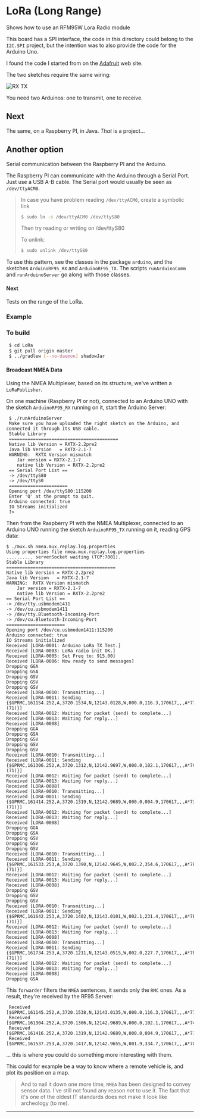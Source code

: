 # LoRa (Long Range)
Shows how to use an RFM95W Lora Radio module

This  board has a SPI interface, the code in this directory could belong to the `I2C.SPI` project, but the intention was to also provide the code for the Arduino Uno.

I found the code I started from on the [Adafruit](https://www.adafruit.com/product/3072) web site.

The two sketches require the same wiring:

![RX TX](./RFM95_Arduino_bb.png)

You need two Arduinos: one to transmit, one to receive.

## Next
The same, on a Raspberry PI, in Java. _That_ is a project...


## Another option
Serial communication between the Raspberry PI and the Arduino.

The Raspberry PI can communicate with the Arduino through a Serial Port.
Just use a USB A-B cable. The Serial port would usually be seen as `/dev/ttyACM0`.

> In case you have problem reading `/dev/ttyACM0`, create a symbolic link
> ```bash
> $ sudo ln -s /dev/ttyACM0 /dev/ttyS80
> ```
> Then try reading or writing on /dev/ttyS80
> 
> To unlink:
> ```bash
> $ sudo unlink /dev/ttyS80
> ```

To use this pattern, see the classes in the package `arduino`, and the sketches `ArduinoRF95_RX` and `ArduinoRF95_TX`.
The scripts `runArduinoComm` and `runArduinoServer` go along with those classes.

#### Next
Tests on the range of the LoRa.

### Example

### To build
```bash
 $ cd LoRa
 $ git pull origin master
 $ ../gradlew [--no-daemon] shadowJar
```

#### Broadcast NMEA Data
Using the NMEA Multiplexer, based on its structure, we've written a `LoRaPublisher`.

On one machine (Raspberry PI or not), connected to an Arduino UNO with the
sketch `ArduinoRF95_RX` running on it, start the Arduino Server:
```
 $ ./runArduinoServer
 Make sure you have uploaded the right sketch on the Arduino, and connected it through its USB cable.
 Stable Library
 =========================================
 Native lib Version = RXTX-2.2pre2
 Java lib Version   = RXTX-2.1-7
 WARNING:  RXTX Version mismatch
 	Jar version = RXTX-2.1-7
 	native lib Version = RXTX-2.2pre2
 == Serial Port List ==
 -> /dev/ttyS80
 -> /dev/ttyS0
 ======================
 Opening port /dev/ttyS80:115200
 Enter 'Q' at the prompt to quit.
 Arduino connected: true
 IO Streams initialized
 ?>
```

Then from the Raspberry PI with the NMEA Multiplexer, connected to an Arduino UNO
running the sketch `ArduinoRF95_TX` running on it, reading GPS data:

```
$ ./mux.sh nmea.mux.replay.log.properties
Using properties file nmea.mux.replay.log.properties
.......... serverSocket waiting (TCP:7001).
Stable Library
=========================================
Native lib Version = RXTX-2.2pre2
Java lib Version   = RXTX-2.1-7
WARNING:  RXTX Version mismatch
	Jar version = RXTX-2.1-7
	native lib Version = RXTX-2.2pre2
== Serial Port List ==
-> /dev/tty.usbmodem1411
-> /dev/cu.usbmodem1411
-> /dev/tty.Bluetooth-Incoming-Port
-> /dev/cu.Bluetooth-Incoming-Port
======================
Opening port /dev/cu.usbmodem1411:115200
Arduino connected: true
IO Streams initialized
Received [LORA-0001: Arduino LoRa TX Test.]
Received [LORA-0003: LoRa radio init OK.]
Received [LORA-0005: Set Freq to: 915.00]
Received [LORA-0006: Now ready to send messages]
Dropping GGA
Dropping GSA
Dropping GSV
Dropping GSV
Dropping GSV
Received [LORA-0010: Transmitting...]
Received [LORA-0011: Sending {$GPRMC,161154.252,A,3720.1534,N,12143.0128,W,000.0,116.3,170617,,,A*77 (71)}]
Received [LORA-0012: Waiting for packet (send) to complete...]
Received [LORA-0013: Waiting for reply...]
Received [LORA-0008]
Dropping GGA
Dropping GSA
Dropping GSV
Dropping GSV
Dropping GSV
Received [LORA-0010: Transmitting...]
Received [LORA-0011: Sending {$GPRMC,161306.252,A,3720.1312,N,12142.9697,W,000.0,102.1,170617,,,A*7C (71)}]
Received [LORA-0012: Waiting for packet (send) to complete...]
Received [LORA-0013: Waiting for reply...]
Received [LORA-0008]
Received [LORA-0010: Transmitting...]
Received [LORA-0011: Sending {$GPRMC,161414.252,A,3720.1319,N,12142.9689,W,000.0,004.9,170617,,,A*73 (71)}]
Received [LORA-0012: Waiting for packet (send) to complete...]
Received [LORA-0013: Waiting for reply...]
Received [LORA-0008]
Dropping GGA
Dropping GSA
Dropping GSV
Dropping GSV
Dropping GSV
Received [LORA-0010: Transmitting...]
Received [LORA-0011: Sending {$GPRMC,161533.253,A,3720.1390,N,12142.9645,W,002.2,354.6,170617,,,A*7E (71)}]
Received [LORA-0012: Waiting for packet (send) to complete...]
Received [LORA-0013: Waiting for reply...]
Received [LORA-0008]
Dropping GSV
Dropping GSV
Dropping GSV
Received [LORA-0010: Transmitting...]
Received [LORA-0011: Sending {$GPRMC,161642.253,A,3720.1402,N,12143.0101,W,002.1,231.4,170617,,,A*7B (71)}]
Received [LORA-0012: Waiting for packet (send) to complete...]
Received [LORA-0013: Waiting for reply...]
Received [LORA-0008]
Received [LORA-0010: Transmitting...]
Received [LORA-0011: Sending {$GPRMC,161734.253,A,3720.1211,N,12143.0515,W,002.0,227.7,170617,,,A*7B (71)}]
Received [LORA-0012: Waiting for packet (send) to complete...]
Received [LORA-0013: Waiting for reply...]
Received [LORA-0008]
Dropping GSA
```

This `forwarder` filters the `NMEA` sentences, it sends only the `RMC` ones.
As a result, they're received by the RF95 Server:

```
 Received [$GPRMC,161145.252,A,3720.1538,N,12143.0135,W,000.0,116.3,170617,,,A*77]
 Received [$GPRMC,161304.252,A,3720.1306,N,12142.9689,W,000.0,102.1,170617,,,A*74]
 Received [$GPRMC,161416.252,A,3720.1319,N,12142.9689,W,000.0,004.9,170617,,,A*71]
 Received [$GPRMC,161537.253,A,3720.1417,N,12142.9655,W,001.9,334.7,170617,,,A*7C]
```
... this is where you could do something more interesting with them.

This could for example be a way to know where a remote vehicle is, and plot its position on a map.

> And to nail it down one more time, `NMEA` has been designed to convey sensor data.
> I've still not found any reason _not_ to use it. The fact that it's one of the oldest IT standards
> does not make it look like archeology (to me).


---
